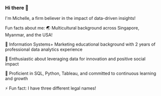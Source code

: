 ### Hi there 👋
I'm Michelle, a firm believer in the impact of data-driven insights! 

Fun facts about me:
🌏 Multicultural background across Singapore, Myanmar, and the USA!

💼 Information Systems+ Marketing educational background with 2 years of professional data analytics experience

🚀 Enthusiastic about leveraging data for innovation and positive social impact

🌱 Proficient in SQL, Python, Tableau, and committed to continuous learning and growth
 
⚡ Fun fact: I have three different legal names!

<!--
**michelledu88/michelledu88** is a ✨ _special_ ✨ repository because its `README.md` (this file) appears on your GitHub profile.

Here are some ideas to get you started:

- 🔭 I’m currently working on ...
- 🌱 I’m currently learning ...
- 👯 I’m looking to collaborate on ...
- 🤔 I’m looking for help with ...
- 💬 Ask me about ...
- 📫 How to reach me: ...
- 😄 Pronouns: ...
- ⚡ Fun fact: ...
-->
